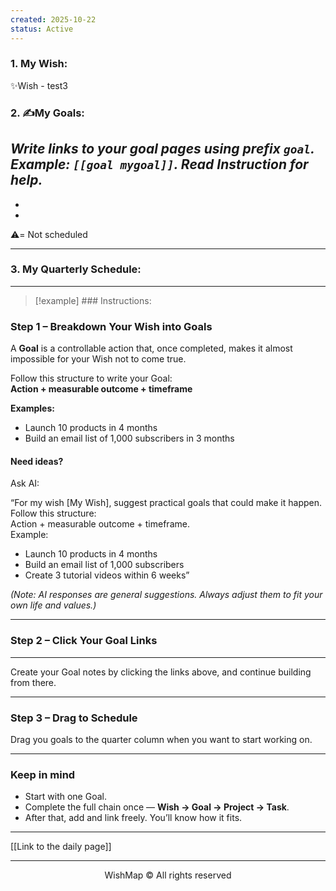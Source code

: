 ```yaml
---
created: 2025-10-22
status: Active
---
```


### 1. My Wish:
✨Wish - test3
### 2. ✍️My Goals:
*Write links to your goal pages using prefix `goal`. Example:  `[[goal mygoal]]`. 
Read Instruction for help.*
- 
- 
- 

⚠️= Not scheduled

---
### 3. My Quarterly Schedule:







___

> [!example] ### Instructions:

### Step 1 – Breakdown Your Wish into Goals
A **Goal** is a controllable action that, once completed, makes it almost impossible for your Wish not to come true.  

Follow this structure to write your Goal:  
**Action + measurable outcome + timeframe**

**Examples:**
- Launch 10 products in 4 months  
- Build an email list of 1,000 subscribers in 3 months  
#### Need ideas?

Ask AI:

“For my wish [My Wish], suggest practical goals that could make it happen.  
Follow this structure:  
Action + measurable outcome + timeframe.  
Example:  
- Launch 10 products in 4 months  
- Build an email list of 1,000 subscribers  
- Create 3 tutorial videos within 6 weeks”

*(Note: AI responses are general suggestions. Always adjust them to fit your own life and values.)*

---
### Step 2 – Click Your Goal Links
---
Create your Goal notes by clicking the links above, and continue building from there.

---
### Step 3 – Drag to Schedule
Drag you goals to the quarter column when you want to start working on.

---
### Keep in mind
- Start with one Goal.  
- Complete the full chain once — **Wish → Goal → Project → Task**.  
- After that, add and link freely. You’ll know how it fits.

---

[[Link to the daily page]]

---

<p align="center">WishMap © All rights reserved</p>
